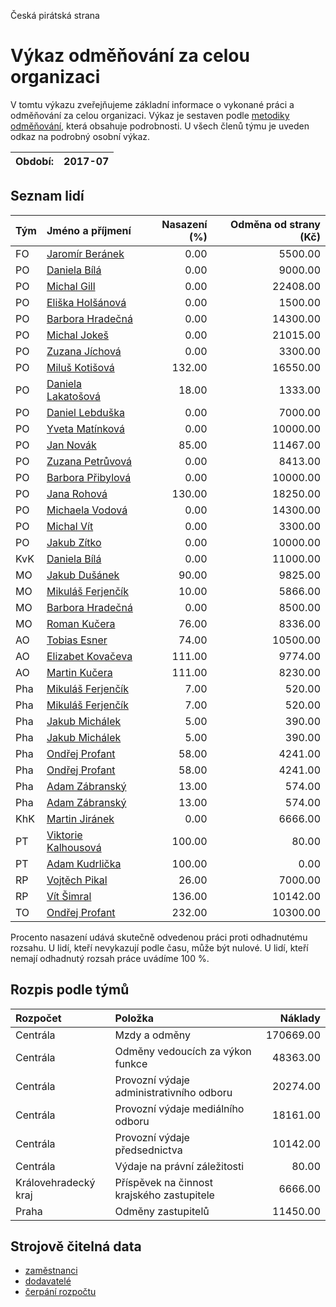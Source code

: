 Česká pirátská strana

Výkaz odměňování za celou organizaci
===========================

V tomtu výkazu zveřejňujeme základní informace o vykonané práci a odměňování
za celou organizaci. Výkaz je sestaven podle [metodiky odměňování][metodika],
která obsahuje podrobnosti. U všech členů týmu je uveden odkaz na podrobný osobní výkaz.

Období:                  | 2017-07
-----------------------  | --------------------


Seznam lidí
--------------

| Tým   | Jméno a příjmení                                                  |   Nasazení (%) |   Odměna od strany (Kč) |
|:------|:------------------------------------------------------------------|---------------:|------------------------:|
| FO    | [Jaromír Beránek](../../tymy/FO/2017/07/jaromir-beranek/)         |           0.00 |                 5500.00 |
| PO    | [Daniela Bílá](../../tymy/PO/2017/07/daniela-bila/)               |           0.00 |                 9000.00 |
| PO    | [Michal Gill](../../tymy/PO/2017/07/michal-gill/)                 |           0.00 |                22408.00 |
| PO    | [Eliška Holšánová](../../tymy/PO/2017/07/eliska-holsanova/)       |           0.00 |                 1500.00 |
| PO    | [Barbora Hradečná](../../tymy/PO/2017/07/barbora-hradecna/)       |           0.00 |                14300.00 |
| PO    | [Michal Jokeš](../../tymy/PO/2017/07/michal-jokes/)               |           0.00 |                21015.00 |
| PO    | [Zuzana Jíchová](../../tymy/PO/2017/07/zuzana-jichova/)           |           0.00 |                 3300.00 |
| PO    | [Miluš Kotišová](../../tymy/PO/2017/07/milus-kotisova/)           |         132.00 |                16550.00 |
| PO    | [Daniela Lakatošová](../../tymy/PO/2017/07/daniela-lakatosova/)   |          18.00 |                 1333.00 |
| PO    | [Daniel Lebduška](../../tymy/PO/2017/07/daniel-lebduska/)         |           0.00 |                 7000.00 |
| PO    | [Yveta Matínková](../../tymy/PO/2017/07/yveta-matinkova/)         |           0.00 |                10000.00 |
| PO    | [Jan Novák](../../tymy/PO/2017/07/jan-novak/)                     |          85.00 |                11467.00 |
| PO    | [Zuzana Petrůvová](../../tymy/PO/2017/07/zuzana-petruvova/)       |           0.00 |                 8413.00 |
| PO    | [Barbora Přibylová](../../tymy/PO/2017/07/barbora-pribylova/)     |           0.00 |                10000.00 |
| PO    | [Jana Rohová](../../tymy/PO/2017/07/jana-rohova/)                 |         130.00 |                18250.00 |
| PO    | [Michaela Vodová](../../tymy/PO/2017/07/michaela-vodova/)         |           0.00 |                14300.00 |
| PO    | [Michal Vít](../../tymy/PO/2017/07/michal-vit/)                   |           0.00 |                 3300.00 |
| PO    | [Jakub Zítko](../../tymy/PO/2017/07/jakub-zitko/)                 |           0.00 |                10000.00 |
| KvK   | [Daniela Bílá](../../tymy/KvK/2017/07/daniela-bila/)              |           0.00 |                11000.00 |
| MO    | [Jakub Dušánek](../../tymy/MO/2017/07/jakub-dusanek/)             |          90.00 |                 9825.00 |
| MO    | [Mikuláš Ferjenčík](../../tymy/MO/2017/07/mikulas-ferjencik/)     |          10.00 |                 5866.00 |
| MO    | [Barbora Hradečná](../../tymy/MO/2017/07/barbora-hradecna/)       |           0.00 |                 8500.00 |
| MO    | [Roman Kučera](../../tymy/MO/2017/07/roman-kucera/)               |          76.00 |                 8336.00 |
| AO    | [Tobias Esner](../../tymy/AO/2017/07/tobias-esner/)               |          74.00 |                10500.00 |
| AO    | [Elizabet Kovačeva](../../tymy/AO/2017/07/elizabet-kovaceva/)     |         111.00 |                 9774.00 |
| AO    | [Martin Kučera](../../tymy/AO/2017/07/martin-kucera/)             |         111.00 |                 8230.00 |
| Pha   | [Mikuláš Ferjenčík](../../tymy/Pha/2017/07/mikulas-ferjencik/)    |           7.00 |                  520.00 |
| Pha   | [Mikuláš Ferjenčík](../../tymy/Pha/2017/07/mikulas-ferjencik/)    |           7.00 |                  520.00 |
| Pha   | [Jakub Michálek](../../tymy/Pha/2017/07/jakub-michalek/)          |           5.00 |                  390.00 |
| Pha   | [Jakub Michálek](../../tymy/Pha/2017/07/jakub-michalek/)          |           5.00 |                  390.00 |
| Pha   | [Ondřej Profant](../../tymy/Pha/2017/07/ondrej-profant/)          |          58.00 |                 4241.00 |
| Pha   | [Ondřej Profant](../../tymy/Pha/2017/07/ondrej-profant/)          |          58.00 |                 4241.00 |
| Pha   | [Adam Zábranský](../../tymy/Pha/2017/07/adam-zabransky/)          |          13.00 |                  574.00 |
| Pha   | [Adam Zábranský](../../tymy/Pha/2017/07/adam-zabransky/)          |          13.00 |                  574.00 |
| KhK   | [Martin Jiránek](../../tymy/KhK/2017/07/martin-jiranek/)          |           0.00 |                 6666.00 |
| PT    | [Viktorie Kalhousová](../../tymy/PT/2017/07/viktorie-kalhousova/) |         100.00 |                   80.00 |
| PT    | [Adam Kudrlička](../../tymy/PT/2017/07/adam-kudrlicka/)           |         100.00 |                    0.00 |
| RP    | [Vojtěch Pikal](../../tymy/RP/2017/07/vojtech-pikal/)             |          26.00 |                 7000.00 |
| RP    | [Vít Šimral](../../tymy/RP/2017/07/vit-simral/)                   |         136.00 |                10142.00 |
| TO    | [Ondřej Profant](../../tymy/TO/2017/07/ondrej-profant/)           |         232.00 |                10300.00 |

Procento nasazení udává skutečně odvedenou práci proti odhadnutému rozsahu. 
U lidí, kteří nevykazují podle času, může být nulové. U lidí, kteří nemají odhadnutý rozsah
práce uvádíme 100 %.

Rozpis podle týmů
-----------------

| Rozpočet             | Položka                                    |   Náklady |
|:---------------------|:-------------------------------------------|----------:|
| Centrála             | Mzdy a odměny                              | 170669.00 |
| Centrála             | Odměny vedoucích za výkon funkce           |  48363.00 |
| Centrála             | Provozní výdaje administrativního odboru   |  20274.00 |
| Centrála             | Provozní výdaje mediálního odboru          |  18161.00 |
| Centrála             | Provozní výdaje předsednictva              |  10142.00 |
| Centrála             | Výdaje na právní záležitosti               |     80.00 |
| Královehradecký kraj | Příspěvek na činnost krajského zastupitele |   6666.00 |
| Praha                | Odměny zastupitelů                         |  11450.00 |

Strojově čitelná data
-------------------

* [zaměstnanci](zamestnanci.tsv)
* [dodavatelé](dodavatele.tsv)
* [čerpání rozpočtu](cerpani_rozpoctu.tsv)

[metodika]: https://redmine.pirati.cz/projects/po/wiki/Odmenovani
